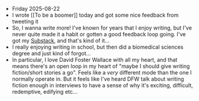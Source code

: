 - Friday 2025-08-22
- I wrote [[To be a boomer]] today and got some nice feedback from tweeting it
- So, I wanna write more! I've known for years that I enjoy writing, but I've never quite made it a habit or gotten a good feedback loop going. I've got my [Substack](https://alexislearning.substack.com/), and that's kind of it...
- I really enjoying writing in school, but then did a biomedical sciences degree and just kind of forgot...
- In particular, I love David Foster Wallace with all my heart, and that means there's an open loop in my heart of "maybe I should give writing fiction/short stories a go". Feels like a *very* different mode than the one I normally operate in. But it feels like I've heard DFW talk about writing fiction enough in interviews to have a sense of why it's exciting, difficult, redemptive, edifying etc...